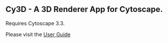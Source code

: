 ## Cy3D - A 3D Renderer App for Cytoscape.

Requires Cytoscape 3.3.

Please visit the [User Guide](https://github.com/BaderLab/cy3d-impl/wiki)
